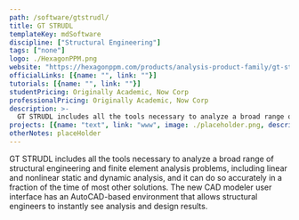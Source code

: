 ```yaml
---
path: /software/gtstrudl/
title: GT STRUDL
templateKey: mdSoftware
discipline: ["Structural Engineering"]
tags: ["none"]
logo: ./HexagonPPM.png
website: "https://hexagonppm.com/products/analysis-product-family/gt-strudl"
officialLinks: [{name: "", link: ""}]
tutorials: [{name: "", link: ""}]
studentPricing: Originally Academic, Now Corp
professionalPricing: Originally Academic, Now Corp
description: >-
  GT STRUDL includes all the tools necessary to analyze a broad range of structural engineering and finite element analysis problems, including linear and nonlinear static and dynamic analysis, and it can do so accurately in a fraction of the time of most other solutions. The new CAD modeler user interface has an AutoCAD-based environment that allows structural engineers to instantly see analysis and design results.
projects: [{name: "text", link: "www", image: ./placeholder.png, description: "blah blah"}]
otherNotes: placeHolder
---
```


GT STRUDL includes all the tools necessary to analyze a broad range of structural engineering and finite element analysis problems, including linear and nonlinear static and dynamic analysis, and it can do so accurately in a fraction of the time of most other solutions. The new CAD modeler user interface has an AutoCAD-based environment that allows structural engineers to instantly see analysis and design results.
